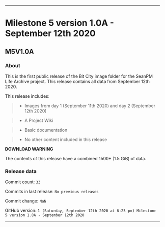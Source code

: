
***

# Milestone 5 version 1.0A - September 12th 2020

## M5V1.0A

### About

This is the first public release of the Bit City image folder for the SeanPM Life Archive project. This release contains all data from September 12th 2020.

This release includes:

> * Images from day 1 (September 11th 2020) and day 2 (September 12th 2020)

> * A Project Wiki

> * Basic documentation

> * No other content included in this release

**DOWNLOAD WARNING**

The contents of this release have a combined 1500+ (1.5 GiB) of data.

### Release data

Commit count: `33`

Commits in last release: `No previous releases`

Commit change: `NaN`

GitHub version: `1 (Saturday, September 12th 2020 at 6:25 pm) Milestone 5 version 1.0A - September 12th 2020`

***
